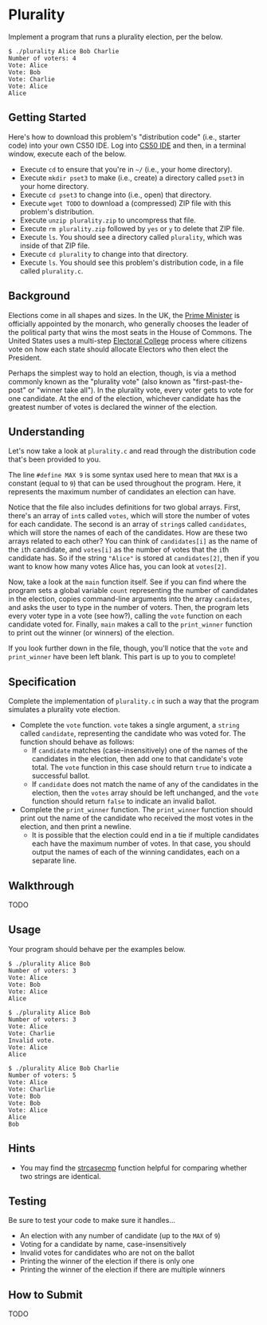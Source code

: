 # Plurality

Implement a program that runs a plurality election, per the below.

```
$ ./plurality Alice Bob Charlie
Number of voters: 4
Vote: Alice
Vote: Bob
Vote: Charlie
Vote: Alice
Alice
```

## Getting Started

Here's how to download this problem's "distribution code" (i.e., starter code) into your own CS50 IDE. Log into [CS50 IDE](https://ide.cs50.io/) and then, in a terminal window, execute each of the below.

* Execute `cd` to ensure that you're in `~/` (i.e., your home directory).
* Execute `mkdir pset3` to make (i.e., create) a directory called `pset3` in your home directory.
* Execute `cd pset3` to change into (i.e., open) that directory.
* Execute `wget TODO` to download a (compressed) ZIP file with this problem's distribution.
* Execute `unzip plurality.zip` to uncompress that file.
* Execute `rm plurality.zip` followed by `yes` or `y` to delete that ZIP file.
* Execute `ls`. You should see a directory called `plurality`, which was inside of that ZIP file.
* Execute `cd plurality` to change into that directory.
* Execute `ls`. You should see this problem's distribution code, in a file called `plurality.c`.

## Background

Elections come in all shapes and sizes. In the UK, the [Prime Minister](https://www.parliament.uk/education/about-your-parliament/general-elections/) is officially appointed by the monarch, who generally chooses the leader of the political party that wins the most seats in the House of Commons. The United States uses a multi-step [Electoral College](https://www.archives.gov/federal-register/electoral-college/about.html) process where citizens vote on how each state should allocate Electors who then elect the President.

Perhaps the simplest way to hold an election, though, is via a method commonly known as the "plurality vote" (also known as "first-past-the-post" or "winner take all"). In the plurality vote, every voter gets to vote for one candidate. At the end of the election, whichever candidate has the greatest number of votes is declared the winner of the election.

## Understanding

Let's now take a look at `plurality.c` and read through the distribution code that's been provided to you.

The line `#define MAX 9` is some syntax used here to mean that `MAX` is a constant (equal to `9`) that can be used throughout the program. Here, it represents the maximum number of candidates an election can have.

Notice that the file also includes definitions for two global arrays. First, there's an array of `int`s called `votes`, which will store the number of votes for each candidate. The second is an array of `string`s called `candidates`, which will store the names of each of the candidates. How are these two arrays related to each other? You can think of `candidates[i]` as the name of the `i`th candidate, and `votes[i]` as the number of votes that the `i`th candidate has. So if the string `"Alice"` is stored at `candidates[2]`, then if you want to know how many votes Alice has, you can look at `votes[2]`.

Now, take a look at the `main` function itself. See if you can find where the program sets a global variable `count` representing the number of candidates in the election, copies command-line arguments into the array `candidates`, and asks the user to type in the number of voters. Then, the program lets every voter type in a vote (see how?), calling the `vote` function on each candidate voted for. Finally, `main` makes a call to the `print_winner` function to print out the winner (or winners) of the election.

If you look further down in the file, though, you'll notice that the `vote` and `print_winner` have been left blank. This part is up to you to complete!

## Specification

Complete the implementation of `plurality.c` in such a way that the program simulates a plurality vote election.

* Complete the `vote` function. `vote` takes a single argument, a `string` called `candidate`, representing the candidate who was voted for. The function should behave as follows:
  * If `candidate` matches (case-insensitively) one of the names of the candidates in the election, then add one to that candidate's vote total. The `vote` function in this case should return `true` to indicate a successful ballot.
  * If `candidate` does not match the name of any of the candidates in the election, then the `votes` array should be left unchanged, and the `vote` function should return `false` to indicate an invalid ballot.
* Complete the `print_winner` function. The `print_winner` function should print out the name of the candidate who received the most votes in the election, and then print a newline.
  * It is possible that the election could end in a tie if multiple candidates each have the maximum number of votes. In that case, you should output the names of each of the winning candidates, each on a separate line.
 
## Walkthrough

TODO

## Usage

Your program should behave per the examples below.

```
$ ./plurality Alice Bob
Number of voters: 3
Vote: Alice
Vote: Bob
Vote: Alice
Alice
```

```
$ ./plurality Alice Bob
Number of voters: 3
Vote: Alice
Vote: Charlie
Invalid vote.
Vote: Alice
Alice
```

```
$ ./plurality Alice Bob Charlie
Number of voters: 5
Vote: Alice
Vote: Charlie
Vote: Bob
Vote: Bob
Vote: Alice
Alice
Bob
```

## Hints

* You may find the [strcasecmp](https://man.cs50.io/3/strcasecmp) function helpful for comparing whether two strings are identical.

## Testing

Be sure to test your code to make sure it handles...

* An election with any number of candidate (up to the `MAX` of `9`)
* Voting for a candidate by name, case-insensitively
* Invalid votes for candidates who are not on the ballot
* Printing the winner of the election if there is only one
* Printing the winner of the election if there are multiple winners

## How to Submit

TODO